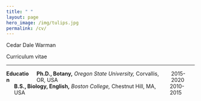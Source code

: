 ```yaml
---
title: " "
layout: page
hero_image: /img/tulips.jpg
permalink: /cv/
---
```


<div class="container is-max-desktop has-text-centered">
	<p class="title is-2">Cedar Dale Warman</p>
	<p class="subtitle is-4">Curriculum vitae</p>
	<hr>
</div>

<div class="container is-max-desktop has-text-centered">
	<div class="columns is-centered">
		<div class="column is-2 has-text-left">
		<strong>Education</strong>	
		</div>
		<div class="column is-mobile is-8 has-text-left">
		<strong>Ph.D., Botany,</strong><i> Oregon State University,</i> Corvallis, OR, USA
		</div>
		<div class="column is-mobile is-2 has-text-right">
		2015-2020	
		</div>
	</div>
	<div class="columns is-centered is-mobile">
		<div class="column is-2 has-text-left">
		</div>
		<div class="column is-8 has-text-left">
		<strong>B.S., Biology, English,</strong><i> Boston College,</i> Chestnut Hill, MA, USA
		</div>
		<div class="column is-2 has-text-right">
		2010-2015	
		</div>
	</div>
</div>

